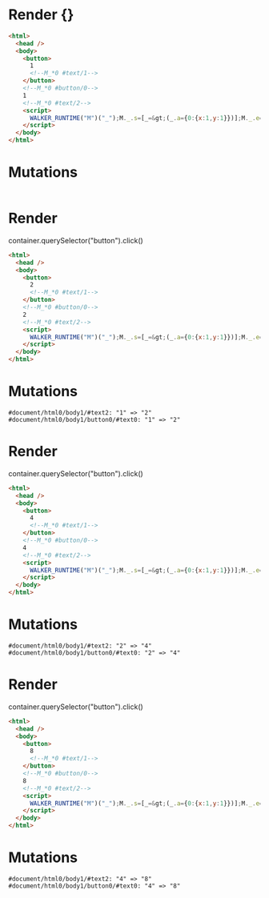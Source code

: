 # Render {}
```html
<html>
  <head />
  <body>
    <button>
      1
      <!--M_*0 #text/1-->
    </button>
    <!--M_*0 #button/0-->
    1
    <!--M_*0 #text/2-->
    <script>
      WALKER_RUNTIME("M")("_");M._.s=[_=&gt;(_.a={0:{x:1,y:1}})];M._.e=[0,"packages/translator-tags/src/__tests__/fixtures/let-tag/template.marko_0_x_y"];M._.d=1;M._.w()
    </script>
  </body>
</html>
```

# Mutations
```

```


# Render 
container.querySelector("button").click()

```html
<html>
  <head />
  <body>
    <button>
      2
      <!--M_*0 #text/1-->
    </button>
    <!--M_*0 #button/0-->
    2
    <!--M_*0 #text/2-->
    <script>
      WALKER_RUNTIME("M")("_");M._.s=[_=&gt;(_.a={0:{x:1,y:1}})];M._.e=[0,"packages/translator-tags/src/__tests__/fixtures/let-tag/template.marko_0_x_y"];M._.d=1;M._.w()
    </script>
  </body>
</html>
```

# Mutations
```
#document/html0/body1/#text2: "1" => "2"
#document/html0/body1/button0/#text0: "1" => "2"
```


# Render 
container.querySelector("button").click()

```html
<html>
  <head />
  <body>
    <button>
      4
      <!--M_*0 #text/1-->
    </button>
    <!--M_*0 #button/0-->
    4
    <!--M_*0 #text/2-->
    <script>
      WALKER_RUNTIME("M")("_");M._.s=[_=&gt;(_.a={0:{x:1,y:1}})];M._.e=[0,"packages/translator-tags/src/__tests__/fixtures/let-tag/template.marko_0_x_y"];M._.d=1;M._.w()
    </script>
  </body>
</html>
```

# Mutations
```
#document/html0/body1/#text2: "2" => "4"
#document/html0/body1/button0/#text0: "2" => "4"
```


# Render 
container.querySelector("button").click()

```html
<html>
  <head />
  <body>
    <button>
      8
      <!--M_*0 #text/1-->
    </button>
    <!--M_*0 #button/0-->
    8
    <!--M_*0 #text/2-->
    <script>
      WALKER_RUNTIME("M")("_");M._.s=[_=&gt;(_.a={0:{x:1,y:1}})];M._.e=[0,"packages/translator-tags/src/__tests__/fixtures/let-tag/template.marko_0_x_y"];M._.d=1;M._.w()
    </script>
  </body>
</html>
```

# Mutations
```
#document/html0/body1/#text2: "4" => "8"
#document/html0/body1/button0/#text0: "4" => "8"
```